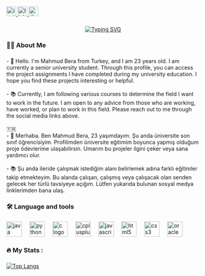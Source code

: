 <!--<div align="center">
  <img height="150" src=""  />
</div> -->

###

<div align="left">
  <a href="https://www.instagram.com/mahmudbera/" target="_blank">
    <img src="https://img.shields.io/static/v1?message=Instagram&logo=instagram&label=mahmudbera&color=E4405F&logoColor=white&labelColor=&style=for-the-badge" height="25" alt="instagram logo"  />
  </a>
  <a href="https://www.linkedin.com/in/mahmudberakarag%C3%B6z/" target="_blank">
    <img src="https://img.shields.io/static/v1?message=LinkedIn&logo=linkedin&label=&color=0077B5&logoColor=white&labelColor=&style=for-the-badge" height="25" alt="linkedin logo"  />
  </a>
  <a href="https://discord.com/users/mberak" target="_blank">
    <img src="https://img.shields.io/static/v1?message=Discord&logo=discord&label=&color=7289DA&logoColor=white&labelColor=&style=for-the-badge" height="25" alt="discord logo"  />
  </a>
</div>

###

<div align="center">
 <a href="https://github.com/mahmudbera">
  <img src="https://readme-typing-svg.demolab.com?font=Fira+Code&size=28&duration=3000&pause=500&center=true&vCenter=true&width=435&lines=%f0%9f%92%af+Mahmud+Bera+Karagöz+%f0%9f%92%af;%f0%9f%93%9a+Computer+Engineer+%f0%9f%92%bb;Welcome+To+My+Profile+%f0%9f%91%80" alt="Typing SVG" />
 </a>
</div>

###

<h3 align="left">👩‍💻  About Me</h3>

###

<p align="left">- 🔭 Hello. I'm Mahmud Bera from Turkey, and I am 23 years old. I am currently a senior university student. Through this profile, you can access the project assignments I have completed during my university education. I hope you find these projects interesting or helpful.<br><br>- 📚 Currently, I am following various courses to determine the field I want to work in the future. I am open to any advice from those who are working, have worked, or plan to work in this field. Please reach out to me through the social media links above.<br><br>🇹🇷<br>- 🔭 Merhaba. Ben Mahmud Bera, 23 yaşımdayım. Şu anda üniversite son sınıf öğrencisiyim. Profilimden üniversite eğitimim boyunca yapmış olduğum proje ödevlerime ulaşabilirsin. Umarım bu projeler ilgini çeker veya sana yardımcı olur. <br><br>- 📚 Şu anda ileride çalışmak istediğim alanı belirlemek adına farklı eğitimler takip etmekteyim. Bu alanda çalışan, çalışmış veya çalışacak olan senden gelecek her türlü tavsiyeye açığım. Lütfen yukarıda bulunan sosyal medya linklerimden bana ulaş.</p>

###

<h3 align="left">🛠 Language and tools</h3>

###

<div align="left">
  <img src="https://cdn.jsdelivr.net/gh/devicons/devicon/icons/java/java-original.svg" height="40" alt="java logo"  />
  <img width="12" />
  <img src="https://cdn.jsdelivr.net/gh/devicons/devicon/icons/python/python-original.svg" height="40" alt="python logo"  />
  <img width="12" />
  <img src="https://cdn.jsdelivr.net/gh/devicons/devicon/icons/c/c-plain.svg" height="40" alt="c logo"  />
  <img width="12" />
  <img src="https://cdn.jsdelivr.net/gh/devicons/devicon/icons/cplusplus/cplusplus-plain.svg" height="40" alt="cplusplus logo"  />
  <img width="12" />
  <img src="https://cdn.jsdelivr.net/gh/devicons/devicon/icons/javascript/javascript-plain.svg" height="40" alt="javascript logo"  />
  <img width="12" />
  <img src="https://cdn.jsdelivr.net/gh/devicons/devicon/icons/html5/html5-original.svg" height="40" alt="html5 logo"  />
  <img width="12" />
  <img src="https://cdn.jsdelivr.net/gh/devicons/devicon/icons/css3/css3-original.svg" height="40" alt="css3 logo"  />
  <img width="12" />
  <img src="https://cdn.jsdelivr.net/gh/devicons/devicon/icons/oracle/oracle-original.svg" height="40" alt="oracle logo"  />
</div>

###

<h3 align="left">🔥   My Stats :</h3>

###

[![Top Langs](https://github-readme-stats.vercel.app/api/top-langs/?username=mahmudbera&layout=compact)](https://github.com/anuraghazra/github-readme-stats)


###

